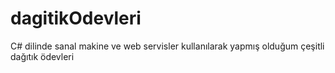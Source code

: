 # dagitikOdevleri
 C# dilinde sanal makine ve web servisler kullanılarak yapmış olduğum çeşitli  dağıtık ödevleri
